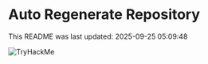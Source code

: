# Auto Regenerate Repository

This README was last updated: 2025-09-25 05:09:48

 ![TryHackMe](https://tryhackme.com/badge/533634)